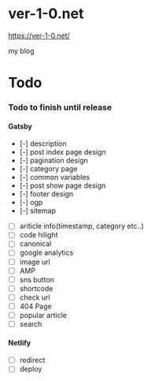 # ver-1-0.net

https://ver-1-0.net/

my blog


# Todo

### Todo to finish until release


#### Gatsby

 * [-] description
 * [-] post index page design
 * [-] pagination design
 * [-] category page
 * [-] common variables
 * [-] post show page design
 * [-] footer design
 * [-] ogp
 * [-] sitemap
 * [ ] ariticle info(timestamp, category etc..)
 * [ ] code hilight
 * [ ] canonical
 * [ ] google analytics
 * [ ] image url
 * [ ] AMP
 * [ ] sns button
 * [ ] shortcode
 * [ ] check url
 * [ ] 404 Page
 * [ ] popular article
 * [ ] search

#### Netlify

 * [ ] redirect
 * [ ] deploy
